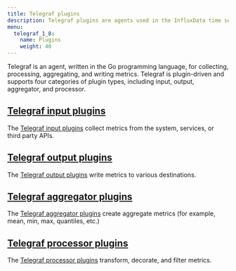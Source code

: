 ```yaml
---
title: Telegraf plugins
description: Telegraf plugins are agents used in the InfluxData time series platform for collecting, processing, aggregating, and writing metrics from time series data on the InfluxDB time series database and other popular databases and applications.
menu:
  telegraf_1_8:
    name: Plugins
    weight: 40
---
```


Telegraf is an agent, written in the Go programming language, for collecting, processing, aggregating, and writing metrics. Telegraf is plugin-driven and supports four categories of plugin types, including input, output, aggregator, and processor.


## [Telegraf input plugins](/telegraf/v1.8/plugins/inputs/)

The [Telegraf input plugins](/telegraf/v1.8/plugins/inputs/) collect metrics from the system, services, or third party APIs.

## [Telegraf output plugins](/telegraf/v1.8/plugins/outputs/)

The [Telegraf output plugins](/telegraf/v1.8/plugins/outputs/) write metrics to various destinations.

## [Telegraf aggregator plugins](/telegraf/v1.8/plugins/aggregators/)

The [Telegraf aggregator plugins](/telegraf/v1.8/plugins/aggregators/) create aggregate metrics (for example, mean, min, max, quantiles, etc.)

## [Telegraf processor plugins](/telegraf/v1.8/plugins/processors/)

The [Telegraf processor plugins](/telegraf/v1.8/plugins/processors/) transform, decorate, and filter metrics.
